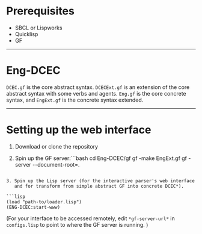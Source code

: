 Prerequisites
=============

* SBCL or Lispworks
* Quicklisp
* GF

-------------------------------------------------------------------------------

Eng-DCEC
========

```DCEC.gf``` is the core abstract syntax. ```DCECExt.gf``` is an
extension of the core abstract syntax with some verbs and
agents. ```Eng.gf``` is the core concrete syntax, and ```EngExt.gf```
is the concrete syntax extended.

-------------------------------------------------------------------------------

Setting up the web interface
========



1. Download or clone the repository

2. Spin up the GF server:```bash
cd Eng-DCEC/gf
gf -make EngExt.gf
gf -server --document-root=.
```

3. Spin up the Lisp server (for the interactive parser's web interface
   and for transform from simple abstract GF into concrete DCEC*).

```lisp
(load "path-to/loader.lisp")
(ENG-DCEC:start-www)
```

(For your interface to be accessed remotely, edit
```*gf-server-url*``` in ```configs.lisp``` to point to where the GF server is running. )
